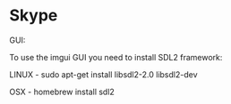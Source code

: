 # Skype

GUI:

To use the imgui GUI you need to install SDL2 framework:

LINUX - sudo apt-get install libsdl2-2.0 libsdl2-dev

OSX - homebrew install sdl2

